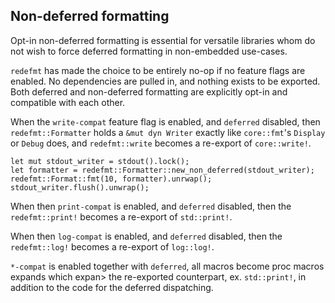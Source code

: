 ## Non-deferred formatting

Opt-in non-deferred formatting is essential for versatile libraries whom do not
wish to force deferred formatting in non-embedded use-cases.

`redefmt` has made the choice to be entirely no-op if no feature flags are
enabled. No dependencies are pulled in, and nothing exists to be exported. Both
deferred and non-deferred formatting are explicitly opt-in and compatible with
each other.

When the `write-compat` feature flag is enabled, and `deferred` disabled, then `redefmt::Formatter` holds
a `&mut dyn Writer` exactly like `core::fmt`'s `Display` or `Debug` does, and
`redefmt::write` becomes a re-export of `core::write!`.

<!-- TODO: make sure example compiles -->

```rust,ignore
let mut stdout_writer = stdout().lock();
let formatter = redefmt::Formatter::new_non_deferred(stdout_writer);
redefmt::Format::fmt(10, formatter).unrwap();
stdout_writer.flush().unwrap();
```

When then `print-compat` is enabled, and `deferred` disabled, then the  `redefmt::print!` becomes
a re-export of `std::print!`.

When then `log-compat` is enabled, and `deferred` disabled, then the  `redefmt::log!` becomes
a re-export of `log::log!`.

`*-compat` is enabled together with `deferred`, all macros become proc macros
expands which expan> the re-exported counterpart, ex. `std::print!`, in addition
to the code for the deferred dispatching.
